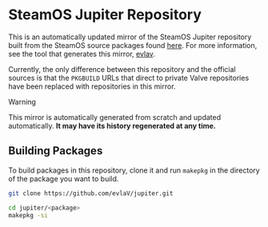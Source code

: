 # SteamOS Jupiter Repository

This is an automatically updated mirror of the SteamOS Jupiter repository built from the SteamOS source packages found [here](https://steamdeck-packages.steamos.cloud/archlinux-mirror/sources). For more information, see the tool that generates this mirror, [evlav](https://github.com/evlav/evlav).

Currently, the only difference between this repository and the official sources is that the `PKGBUILD` URLs that direct to private Valve repositories have been replaced with repositories in this mirror.

> [!WARNING]
> This mirror is automatically generated from scratch and updated automatically. **It may have its history regenerated at any time.**

## Building Packages
To build packages in this repository, clone it and run `makepkg` in the directory of the package you want to build.

```bash
git clone https://github.com/evlaV/jupiter.git

cd jupiter/<package>
makepkg -si
```